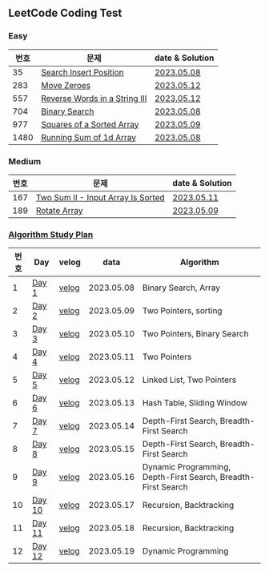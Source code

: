 ## LeetCode Coding Test

### Easy
| 번호 | 문제 | date & Solution |
| --- | --- | --- |
| 35 | [Search Insert Position](https://leetcode.com/problems/search-insert-position/?envType=study-plan&id=algorithm-i) | [2023.05.08](https://github.com/heyggun/Coding_test/blob/main/LeetCode/Easy/35.%20Search%20Insert%20Position.ipynb) |
| 283 | [Move Zeroes](https://leetcode.com/problems/search-insert-position/?envType=study-plan&id=algorithm-i) | [2023.05.12](https://github.com/heyggun/Coding_test/blob/main/LeetCode/Easy/283.%20Move%20Zeroes.ipynb) | 
| 557 | [Reverse Words in a String III](https://leetcode.com/problems/reverse-words-in-a-string-iii/?envType=study-plan&id=algorithm-i) | [2023.05.12]() | 
| 704 | [Binary Search](https://leetcode.com/problems/binary-search/?envType=study-plan&id=algorithm-i) | [2023.05.08](https://github.com/heyggun/Coding_test/blob/main/LeetCode/Easy/704.%20Binary%20Search.ipynb) |
| 977 | [Squares of a Sorted Array](https://leetcode.com/problems/squares-of-a-sorted-array/description/?envType=study-plan&id=algorithm-i) | [2023.05.09](https://github.com/heyggun/Coding_test/blob/main/LeetCode/Easy/977.%20Squares%20of%20a%20Sorted%20Array.ipynb) |
| 1480 | [Running Sum of 1d Array](https://leetcode.com/problems/running-sum-of-1d-array/?envType=study-plan&id=level-1) | [2023.05.08](https://github.com/heyggun/Coding_test/blob/main/LeetCode/Easy/1480.%20Running%20Sum%20of%201d%20Array.ipynb) |

### Medium
| 번호 | 문제 | date & Solution |
| --- | --- | --- |
| 167 | [Two Sum II - Input Array Is Sorted](https://leetcode.com/problems/two-sum-ii-input-array-is-sorted/?envType=study-plan&id=algorithm-i) | [2023.05.11](https://github.com/heyggun/Coding_test/blob/main/LeetCode/Medium/167.%20Two%20Sum%20II%20-%20Input%20Array%20Is%20Sorted.ipynb) |
| 189 | [Rotate Array](https://leetcode.com/problems/rotate-array/?envType=study-plan&id=algorithm-i) | [2023.05.09](https://github.com/heyggun/Coding_test/blob/main/LeetCode/Medium/189.%20Rotate%20Array.ipynb) |





### [Algorithm Study Plan](https://leetcode.com/study-plan/algorithm/?progress=xy896cfr) 
| 번호 | Day | velog | data | Algorithm |
| --- | --- | --- | --- | --- |
| 1 | [Day 1](https://github.com/heyggun/Coding_test/blob/main/LeetCode/Algorithm%20Plan%2014/%5BAlgorithm%20I%5D%20Day%201.ipynb) | [velog](https://velog.io/@heyggun/Algorithm-Binary-Search-%EC%9D%B4%EC%A7%84%ED%83%90%EC%83%89%EC%9D%B4%EB%B6%84%ED%83%90%EC%83%89) | 2023.05.08 | Binary Search, Array |
| 2 | [Day 2](https://github.com/heyggun/Coding_test/blob/main/LeetCode/Algorithm%20Plan%2014/%5BAlgorithm%20I%5D%20Day%202.ipynb) | [velog](https://velog.io/@heyggun/1%EC%8A%A44%EC%BD%942%ED%8C%8C-127.-LeetCode-Algorithm-Day-2-Squares-of-a-Sorted-Array-Rotate-Array) | 2023.05.09 | Two Pointers, sorting |
| 3 | [Day 3](https://github.com/heyggun/Coding_test/blob/main/LeetCode/Algorithm%20Plan%2014/%5BAlgorithm%20I%5D%20Day%203.ipynb) | [velog](https://velog.io/@heyggun/1%EC%8A%A44%EC%BD%942%ED%8C%8C-128.-LeetCode-Algorithm-Day-3-Move-Zeroes-Two-Sum-II-Input-Array-Is-Sorted) | 2023.05.10 | Two Pointers, Binary Search |
| 4 | [Day 4](https://github.com/heyggun/Coding_test/blob/main/LeetCode/Algorithm%20Plan%2014/%5BAlgorithm%20I%5D%20Day%204.ipynb) | [velog](https://velog.io/@heyggun/1%EC%8A%A44%EC%BD%942%ED%8C%8C-129.-LeetCode-Algorithm-Day-4-344.-Reverse-String-557.-Reverse-Words-in-a-String-III) | 2023.05.11 | Two Pointers |
| 5 | [Day 5](https://github.com/heyggun/Coding_test/blob/main/LeetCode/Algorithm%20Plan%2014/%5BAlgorithm%20I%5D%20Day%205.ipynb) | [velog](https://velog.io/@heyggun/1%EC%8A%A44%EC%BD%942%ED%8C%8C-130.-LeetCode-Algorithm-Day-5-876.-Middle-of-the-Linked-List-19.-Remove-Nth-Node-From-End-of-List) | 2023.05.12 | Linked List, Two Pointers |
| 6 | [Day 6](https://github.com/heyggun/Coding_test/blob/main/LeetCode/Algorithm%20Plan%2014/%5BAlgorithm%20I%5D%20Day%206.ipynb) | [velog](https://velog.io/@heyggun/1스4코2파-131.-LeetCode-Algorithm-Day-6-3.-Longest-Substring-Without-Repeating-CharactersMedium-567.-Permutation-in-String) | 2023.05.13 | Hash Table, Sliding Window |
| 7 | [Day 7](https://github.com/heyggun/Coding_test/blob/main/LeetCode/Algorithm%20Plan%2014/%5BAlgorithm%20I%5D%20Day%207.ipynb) | [velog](https://velog.io/@heyggun/1스4코2파-131.-LeetCode-Algorithm-Day-7-733.-Flood-Fill-695.-Max-Area-of-Island) | 2023.05.14 | Depth-First Search, Breadth-First Search|
| 8 | [Day 8](https://github.com/heyggun/Coding_test/blob/main/LeetCode/Algorithm%20Plan%2014/%5BAlgorithm%20I%5D%20Day%208.ipynb) | [velog](https://velog.io/@heyggun/1%EC%8A%A44%EC%BD%942%ED%8C%8C-131.-LeetCode-Algorithm-Day-8-617.-Merge-Two-Binary-Trees-116.-Populating-Next-Right-Pointers-in-Each-Node) | 2023.05.15 | Depth-First Search, Breadth-First Search |
| 9 | [Day 9](https://github.com/heyggun/Coding_test/blob/main/LeetCode/Algorithm%20Plan%2014/%5BAlgorithm%20I%5D%20Day%209.ipynb) | [velog](https://velog.io/@heyggun/1%EC%8A%A44%EC%BD%942%ED%8C%8C-134.-LeetCode-Algorithm-Day-9-542.-01-Matrix-994.-Rotting-Oranges) | 2023.05.16 | Dynamic Programming, Depth-First Search, Breadth-First Search |
| 10 | [Day 10](https://github.com/heyggun/Coding_test/blob/main/LeetCode/Algorithm%20Plan%2014/%5BAlgorithm%20I%5D%20Day%2010.ipynb) | [velog](https://velog.io/@heyggun/1%EC%8A%A44%EC%BD%942%ED%8C%8C-135.-LeetCode-Algorithm-Day-10-21.-Merge-Two-Sorted-Lists-206.-Reverse-Linked-List) | 2023.05.17 | Recursion, Backtracking |
| 11 | [Day 11](https://github.com/heyggun/Coding_test/blob/main/LeetCode/Algorithm%20Plan%2014/%5BAlgorithm%20I%5D%20Day%2011.ipynb) | [velog](https://velog.io/@heyggun/1%EC%8A%A44%EC%BD%942%ED%8C%8C-136.-LeetCode-Algorithm-Day-1121.-Merge-Two-Sorted-Lists-206.-Reverse-Linked-Listv) | 2023.05.18 | Recursion, Backtracking |
| 12 | [Day 12](https://github.com/heyggun/Coding_test/blob/main/LeetCode/Algorithm%20Plan%2014/%5BAlgorithm%20I%5D%20Day%2012.ipynb) | [velog](https://velog.io/@heyggun/1%EC%8A%A44%EC%BD%942%ED%8C%8C-137.-LeetCode-Algorithm-Day-1270.-Climbing-Stairs) | 2023.05.19 | Dynamic Programming |





